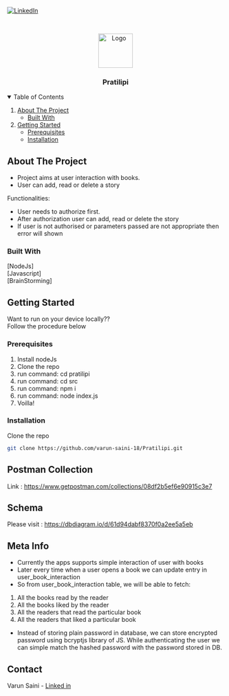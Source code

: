 [![LinkedIn][linkedin-shield]][linkedin-url]


<!-- PROJECT LOGO -->
<br />
<p align="center">
  <a href="https://1drv.ms/u/s!Ar_vfbHCB9exc2gL-vC3tKlqaXo?e=QzYVfC">
    <img src="https://www.mpug.com/wp-content/uploads/2020/03/new-project-logo.png" alt="Logo" width="80" height="80">
  </a>

  <h3 align="center">Pratilipi</h3>

  
  </p>
</p>



<!-- TABLE OF CONTENTS -->
<details open="open">
  <summary>Table of Contents</summary>
  <ol>
    <li>
      <a href="#about-the-project">About The Project</a>
      <ul>
        <li><a href="#built-with">Built With</a></li>
      </ul>
    </li>
    <li>
      <a href="#getting-started">Getting Started</a>
      <ul>
        <li><a href="#prerequisites">Prerequisites</a></li>
        <li><a href="#installation">Installation</a></li>
      </ul>
    </li>
  </ol>
</details>



<!-- ABOUT THE PROJECT -->
## About The Project
* Project aims at user interaction with books.
* User can add, read or delete a story



Functionalities:
* User needs to authorize first.
* After authorization user can add, read or delete the story
* If user is not authorised or parameters passed are not appropriate then error will shown

### Built With
 [NodeJs]    
 [Javascript]  
 [BrainStorming]



<!-- GETTING STARTED -->
## Getting Started

Want to run on your device locally??    
Follow the procedure below

### Prerequisites

1. Install nodeJs
2. Clone the repo
3. run command: cd pratilipi
4. run command: cd src
5. run command: npm i
6. run command: node index.js
7. Voilla!


### Installation

Clone the repo
   ```sh
   git clone https://github.com/varun-saini-18/Pratilipi.git
   ```



## Postman Collection

Link : https://www.getpostman.com/collections/08df2b5ef6e90915c3e7

## Schema
Please visit : 
https://dbdiagram.io/d/61d94dabf8370f0a2ee5a5eb


## Meta Info
* Currently the apps supports simple interaction of user with books
* Later every time when a user opens a book we can update entry in user_book_interaction
* So from user_book_interaction table, we will be able to fetch:

<ol>
    <li>All the books read by the reader</li>
    <li>All the books liked by the reader</li>
    <li>All the readers that read the particular book</li>
    <li>All the readers that liked a particular book</li>
</ol>

* Instead of storing plain password in database, we can store encrypted password using bcryptjs library of JS. While authenticating the user we can simple match the hashed password with the password stored in DB.

<!-- CONTACT -->
## Contact

Varun Saini - [Linked in](https://www.linkedin.com/in/varun-sainii/)




[linkedin-shield]: https://img.shields.io/badge/-LinkedIn-black.svg?style=for-the-badge&logo=linkedin&colorB=555
[linkedin-url]: https://www.linkedin.com/in/varun-sainii
